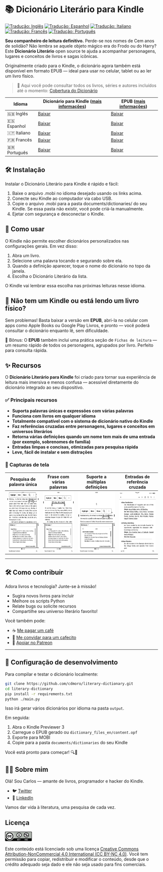 # 📚 Dicionário Literário para Kindle

[![Tradução: Inglês](https://img.shields.io/badge/tradução-en-blue.svg)](README.md)
[![Tradução: Espanhol](https://img.shields.io/badge/tradução-es-red.svg)](README.es.md)
[![Tradução: Italiano](https://img.shields.io/badge/tradução-it-green.svg)](README.it.md)
[![Tradução: Francês](https://img.shields.io/badge/tradução-fr-darkblue.svg)](README.fr.md)
[![Tradução: Português](https://img.shields.io/badge/tradução-pt-yellow.svg)](README.pt.md)

**Seu companheiro de leitura definitivo.**
Perde-se nos nomes de Cem anos de solidão? Não lembra se aquele objeto mágico era do Frodo ou do Harry? Este **Dicionário Literário** open source te ajuda a acompanhar personagens, lugares e conceitos de livros e sagas icônicas.

Originalmente criado para o Kindle, o dicionário agora também está disponível em formato EPUB — ideal para usar no celular, tablet ou ao ler um livro físico.

> 📖 Aqui você pode consultar todos os livros, séries e autores incluídos até o momento: [Cobertura do Dicionário](./Dictionary_Coverage.md)

|Idioma| Dicionário para Kindle ([mais informações](#️-instalação)) | EPUB ([mais informações](#-não-tem-um-kindle-ou-está-lendo-um-livro-físico)) |
|---|---|---|
|🇬🇧 Inglês|[Baixar](https://github.com/cdmoro/literary-dictionary/releases/download/v1.2.0/Bonadeo.Carlos.-.Literary.Dictionary.EN.v1.2.0.mobi)|[Baixar](https://github.com/cdmoro/literary-dictionary/releases/download/v1.2.0/Bonadeo.Carlos.-.Literary.Dictionary.EN.v1.2.0.epub)|
|🇪🇸 Espanhol|[Baixar](https://github.com/cdmoro/literary-dictionary/releases/download/v1.2.0/Bonadeo.Carlos.-.Diccionario.Literario.ES.v1.2.0.mobi)|[Baixar](https://github.com/cdmoro/literary-dictionary/releases/download/v1.2.0/Bonadeo.Carlos.-.Diccionario.Literario.ES.v1.2.0.epub)|
|🇮🇹 Italiano|[Baixar](https://github.com/cdmoro/literary-dictionary/releases/download/v1.2.0/Bonadeo.Carlos.-.Dizionario.Letterario.IT.v1.2.0.mobi)|[Baixar](https://github.com/cdmoro/literary-dictionary/releases/download/v1.2.0/Bonadeo.Carlos.-.Dizionario.Letterario.IT.v1.2.0.epub)|
|🇫🇷 Francês|[Baixar](https://github.com/cdmoro/literary-dictionary/releases/download/v1.2.0/Bonadeo.Carlos.-.Dictionnaire.Litteraire.FR.v1.2.0.mobi)|[Baixar](https://github.com/cdmoro/literary-dictionary/releases/download/v1.2.0/Bonadeo.Carlos.-.Dictionnaire.Litteraire.FR.v1.2.0.epub)|
|🇧🇷 Português|[Baixar](https://github.com/cdmoro/literary-dictionary/releases/download/v1.2.0/Bonadeo.Carlos.-.Dicionario.Literario.PT.v1.2.0.mobi)|[Baixar](https://github.com/cdmoro/literary-dictionary/releases/download/v1.2.0/Bonadeo.Carlos.-.Dicionario.Literario.PT.v1.2.0.epub)|

## 🛠️ Instalação

Instalar o Dicionário Literário para Kindle é rápido e fácil:

1. Baixe o arquivo .mobi no idioma desejado usando os links acima.
1. Conecte seu Kindle ao computador via cabo USB.
1. Copie o arquivo .mobi para a pasta documents/dictionaries/ do seu Kindle. Se essa pasta não existir, você pode criá-la manualmente.
1. Ejetar com segurança e desconectar o Kindle.

## 🧭 Como usar

O Kindle não permite escolher dicionários personalizados nas configurações gerais. Em vez disso:

1. Abra um livro.
1. Selecione uma palavra tocando e segurando sobre ela.
1. Quando a definição aparecer, toque o nome do dicionário no topo da janela.
1. Escolha o Dicionário Literário da lista.

O Kindle vai lembrar essa escolha nas próximas leituras nesse idioma.

## 📱 Não tem um Kindle ou está lendo um livro físico?

Sem problemas!
Basta baixar a versão em **EPUB**, abri-la no celular com apps como Apple Books ou Google Play Livros, e pronto — você poderá consultar o dicionário enquanto lê, sem dificuldade.

📌 Bônus: O **EPUB** também inclui uma prática seção de `Fichas de leitura` — um resumo rápido de todos os personagens, agrupados por livro. Perfeito para consulta rápida.

## ✨ Recursos

O **Dicionário Literário para Kindle** foi criado para tornar sua experiência de leitura mais imersiva e menos confusa — acessível diretamente do dicionário integrado ao seu dispositivo.

### ✅ Principais recursos

- **Suporta palavras únicas e expressões com várias palavras**
- **Funciona com livros em qualquer idioma**
- **Totalmente compatível com o sistema de dicionário nativo do Kindle**
- **Faz referências cruzadas entre personagens, lugares e conceitos em universos literários**
- **Retorna várias definições quando um nome tem mais de uma entrada (por exemplo, sobrenomes de família)**
- **Entradas limpas e concisas, otimizadas para pesquisa rápida**
- **Leve, fácil de instalar e sem distrações**

### 📸 Capturas de tela

| Pesquisa de palavra única | Frase com várias palavras | Suporte a múltiplas definições | Entradas de referência cruzada |
|:--------------------:|:-------------------:|:---------------------------:|:---------:|
|<img src="./screenshots/pt/01_definition.png" height="200px">|<img src="./screenshots/pt/02_definition_group_of_words.png" height="200px">|<img src="./screenshots/pt/03_multiple_definitions.png" height="200px">|<img src="./screenshots/pt/04_dict.png" height="200px">|

---

## 🛠️ Como contribuir

Adora livros e tecnologia? Junte-se à missão!

- Sugira novos livros para incluir
- Melhore os scripts Python
- Relate bugs ou solicite recursos
- Compartilhe seu universo literário favorito!

Você também pode:
- ☕ [Me pagar um café](https://buymeacoffee.com/cdmoro)
- 🧉 [Me convidar para um cafecito](http://cafecito.app/cdmoro)
- 🎁 [Apoiar no Patreon](https://patreon.com/cdmoro)

---

## 🧪 Configuração de desenvolvimento

Para compilar e testar o dicionário localmente:

```bash
git clone https://github.com/cdmoro/literary-dictionary.git
cd literary-dictionary
pip install -r requirements.txt
python ./main.py
```

Isso irá gerar vários dicionários por idioma na pasta `output`.

Em seguida:

1. Abra o Kindle Previewer 3
1. Carregue o EPUB gerado ou `dictionary_files_en/content.opf`
1. Exporte para MOBI
1. Copie para a pasta `documents/dictionaries` do seu Kindle

Você está pronto para começar! 🔍📖

## 🙋‍♂️ Sobre mim

Olá! Sou Carlos — amante de livros, programador e hacker do Kindle.

- 🐦 [Twitter](https://twitter.com/CarlosBonadeo)
- 💼 [LinkedIn](https://www.linkedin.com/in/cdbonadeo/)

Vamos dar vida à literatura, uma pesquisa de cada vez.

## Licença

![CC BY-NC-SA](assets/cc_banner.png)

Este conteúdo está licenciado sob uma licença [Creative Commons Attribution-NonCommercial 4.0 International (CC BY-NC 4.0)](https://creativecommons.org/licenses/by-nc/4.0/). Você tem permissão para copiar, redistribuir e modificar o conteúdo, desde que o crédito adequado seja dado e ele não seja usado para fins comerciais.